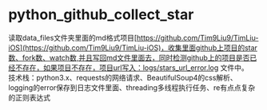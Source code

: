 # python_github_collect_star
读取data_files文件夹里面的md格式项目[https://github.com/Tim9Liu9/TimLiu-iOS](https://github.com/Tim9Liu9/TimLiu-iOS)，收集里面github上项目的star数、fork数、watch数,并且写回md文件里面去，同时检测github上的项目是否已经不存在，如果项目不存在，项目url写入：logs/stars_url_error.log 文件中。    
技术栈：python3.x、requests的网络请求、BeautifulSoup4的css解析、logging的error保存到日志文件里面、threading多线程执行任务、re有点点复杂的正则表达式
